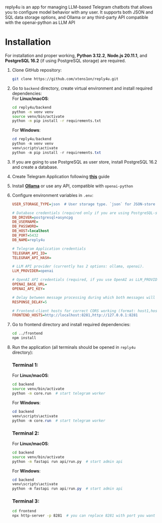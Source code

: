 reply4u is an app for managing LLM-based Telegram chatbots that allows you to configure model behavior with any user. It supports both JSON and SQL data storage options, and Ollama or any third-party API compatible with the openai-python as LLM API

# Installation
For installation and proper working, **Python 3.12.2**, **Node.js 20.11.1**, and **PostgreSQL 16.2** (if using PostgreSQL storage) are required.

1. Clone GitHub repository: 
   ```bash
   git clone https://github.com/xtens1on/reply4u.git
   ```
2. Go to `backend` directory, create virtual environment and install required dependencies:   
   For **Linux/macOS**:
   ```bash
   cd reply4u/backend
   python -m venv venv
   source venv/bin/activate
   python -m pip install -r requirements.txt
   ```
   For **Windows**:
   ```powershell
   cd reply4u/backend
   python -m venv venv
   venv\scripts\activate
   python -m pip install -r requirements.txt
   ```
3. If you are going to use PostgreSQL as user store, install PostgreSQL 16.2 and create a database.
4. Create Telegram Application following <a href="https://core.telegram.org/api/obtaining_api_id#obtaining-api-id">**this**</a> guide
5. Install <a href="https://github.com/ollama/ollama">**Ollama**</a> or use any API, compatible with `openai-python`
6. Configure environment variables in `.env`:
   ```ini
   USER_STORAGE_TYPE=json  # User storage type. `json` for JSON-store and `sql` for PostgreSQL-store 

   # Database credentials (required only if you are using PostgreSQL-store)
   DB_DRIVER=postgresql+asyncpg
   DB_USERNAME=
   DB_PASSWORD=
   DB_HOST=localhost
   DB_PORT=5432
   DB_NAME=reply4u

   # Telegram Application credentials
   TELEGRAM_API_ID=
   TELEGRAM_API_HASH=
   
   # LLM API provider (currently has 2 options: ollama, openai).
   LLM_PROVIDER=openai

   # OpenAI API credentials (required, if you use OpenAI as LLM_PROVIDER) 
   OPENAI_BASE_URL=
   OPENAI_API_KEY=

   # Delay between message processing during which both messages will be processed together (in seconds)
   RESPONSE_DELAY=5

   # Frontend-client hosts for correct CORS working (format: host1,host2,host3)
   FRONTEND_HOSTS=http://localhost:8281,http://127.0.0.1:8281
   ```
7. Go to frontend directory and install required dependencies:  
   ```bash
   cd ../frontend
   npm install
   ```
8. Run the application (all terminals should be opened in `reply4u` directory):
   ### Terminal 1: 
   For **Linux/macOS**: 
   ```bash
   cd backend
   source venv/bin/activate 
   python -m core.run  # start telegram worker
   ```
   For **Windows**:
   ```powershell
   cd backend
   venv\scripts\activate
   python -m core.run  # start telegram worker
   ```

   ### Terminal 2:  
   For **Linux/macOS**: 
   ```bash
   cd backend
   source venv/bin/activate
   python -m fastapi run api/run.py  # start admin api
   ```
   For **Windows**:
   ```powershell
   cd backend
   venv\scripts\activate
   python -m fastapi run api/run.py  # start admin api
   ```
   ### Terminal 3:
   ```bash
   cd frontend  
   npx http-server -p 8281  # you can replace 8281 with port you want to use here (you need to also change port in .env FRONTEND_HOST variable). Hosts an admin page. 
   ```
